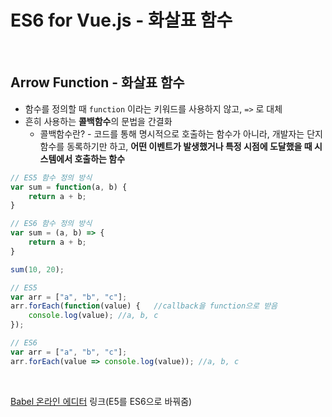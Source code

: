 # ES6 for Vue.js - 화살표 함수

<br>

## Arrow Function - 화살표 함수

+ 함수를 정의할 때 `function` 이라는 키워드를 사용하지 않고, `=>` 로 대체
+ 흔히 사용하는 **콜백함수**의 문법을 간결화
  + 콜백함수란? - 코드를 통해 명시적으로 호출하는 함수가 아니라, 개발자는 단지 함수를 동록하기만 하고, **어떤 이벤트가 발생했거나 특정 시점에 도달했을 때 시스템에서 호출하는 함수**

```javascript
// ES5 함수 정의 방식
var sum = function(a, b) {
	return a + b;
}

// ES6 함수 정의 방식
var sum = (a, b) => {
    return a + b;
}

sum(10, 20);
```

```javascript
// ES5
var arr = ["a", "b", "c"];
arr.forEach(function(value) {	//callback을 function으로 받음
    console.log(value);	//a, b, c
});

// ES6
var arr = ["a", "b", "c"];
arr.forEach(value => console.log(value)); //a, b, c
```

<br>

[Babel 온라인 에디터](https://babeljs.io/repl/#?browsers=defaults%2C%20not%20ie%2011%2C%20not%20ie_mob%2011&build=&builtIns=false&spec=false&loose=false&code_lz=Q&debug=false&forceAllTransforms=false&shippedProposals=false&circleciRepo=&evaluate=false&fileSize=false&timeTravel=false&sourceType=module&lineWrap=true&presets=env%2Creact%2Cstage-2&prettier=false&targets=&version=7.13.9&externalPlugins=) 링크(E5를 ES6으로 바꿔줌)


